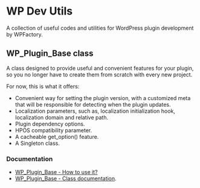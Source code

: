 # WP Dev Utils 

A collection of useful codes and utilities for WordPress plugin development by WPFactory.

## WP_Plugin_Base class
A class designed to provide useful and convenient features for your plugin, so you no longer have to create them from scratch with every new project.

For now, this is what it offers:
- Convenient way for setting the plugin version, with a customized meta that will be responsible for detecting when the plugin updates.
- Localization parameters, such as, localization initialization hook, localization domain and relative path.
- Plugin dependency options.
- HPOS compatibility parameter.
- A cacheable get_option() feature.
- A Singleton class.

### Documentation
* [WP_Plugin_Base - How to use it?](https://github.com/wpcodefactory/wp-dev-utils/wiki/WP_Plugin_Base-%E2%80%90-How-to-use-it%3F)
* [WP_Plugin_Base - Class documentation](https://github.com/wpcodefactory/wp-dev-utils/wiki/WP_Plugin_Base-%E2%80%90-Class-documentation).
